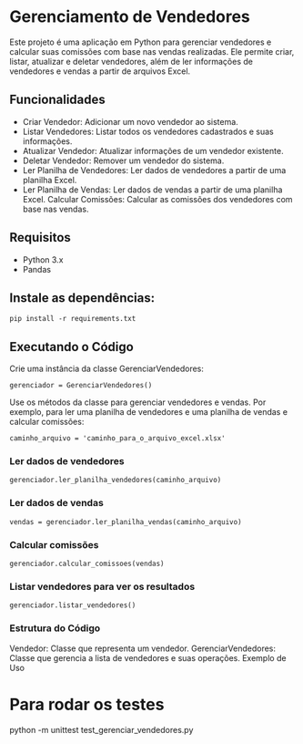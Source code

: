 # Gerenciamento de Vendedores 

Este projeto é uma aplicação em Python para gerenciar vendedores e calcular suas comissões com base nas vendas realizadas. Ele permite criar, listar, atualizar e deletar vendedores, além de ler informações de vendedores e vendas a partir de arquivos Excel.

## Funcionalidades 
- Criar Vendedor: Adicionar um novo vendedor ao sistema. 
- Listar Vendedores: Listar todos os vendedores cadastrados e suas informações. 
- Atualizar Vendedor: Atualizar informações de um vendedor existente. 
- Deletar Vendedor: Remover um vendedor do sistema. 
- Ler Planilha de Vendedores: Ler dados de vendedores a partir de uma planilha Excel. 
- Ler Planilha de Vendas: Ler dados de vendas a partir de uma planilha Excel. Calcular Comissões: Calcular as comissões dos vendedores com base nas vendas.

## Requisitos
 - Python 3.x 
 - Pandas

## Instale as dependências:

 `pip install -r requirements.txt`


## Executando o Código
Crie uma instância da classe GerenciarVendedores:

`gerenciador = GerenciarVendedores()`

Use os métodos da classe para gerenciar vendedores e vendas. Por exemplo, para ler uma planilha de vendedores e uma planilha de vendas e calcular comissões:

`caminho_arquivo = 'caminho_para_o_arquivo_excel.xlsx'`

### Ler dados de vendedores
`gerenciador.ler_planilha_vendedores(caminho_arquivo)`

### Ler dados de vendas
`vendas = gerenciador.ler_planilha_vendas(caminho_arquivo)`

### Calcular comissões
`gerenciador.calcular_comissoes(vendas)`

### Listar vendedores para ver os resultados
`gerenciador.listar_vendedores()`

### Estrutura do Código
Vendedor: Classe que representa um vendedor.
GerenciarVendedores: Classe que gerencia a lista de vendedores e suas operações.
Exemplo de Uso

# Para rodar os testes
 python -m unittest test_gerenciar_vendedores.py

